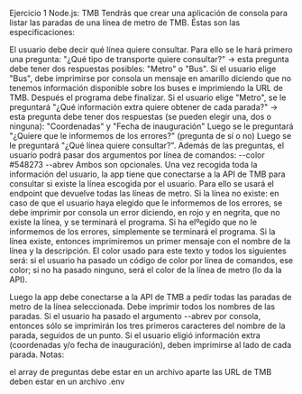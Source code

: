 Ejercicio 1 Node.js: TMB
Tendrás que crear una aplicación de consola para listar las paradas de una línea de metro de TMB. Éstas son las especificaciones:

El usuario debe decir qué línea quiere consultar. Para ello se le hará primero una pregunta: "¿Qué tipo de transporte quiere consultar?" -> esta pregunta debe tener dos respuestas posibles: "Metro" o "Bus".
Si el usuario elige "Bus", debe imprimirse por consola un mensaje en amarillo diciendo que no tenemos información disponible sobre los buses e imprimiendo la URL de TMB. Después el programa debe finalizar.
Si el usuario elige "Metro", se le preguntará "¿Qué información extra quiere obtener de cada parada?" -> esta pregunta debe tener dos respuestas (se pueden elegir una, dos o ninguna): "Coordenadas" y "Fecha de inauguración"
Luego se le preguntará "¿Quiere que le informemos de los errores?" (pregunta de sí o no)
Luego se le preguntará "¿Qué línea quiere consultar?".
Además de las preguntas, el usuario podrá pasar dos argumentos por línea de comandos: --color #548273 --abrev Ambos son opcionales.
Una vez recogida toda la información del usuario, la app tiene que conectarse a la API de TMB para consultar si existe la línea escogida por el usuario. Para ello se usará el endpoint que devuelve todas las líneas de metro.
Si la línea no existe: en caso de que el usuario haya elegido que le informemos de los errores, se debe imprimir por consola un error diciendo, en rojo y en negrita, que no existe la línea, y se terminará el programa. Si ha elºegido que no le informemos de los errores, simplemente se terminará el programa.
Si la línea existe, entonces imprimiremos un primer mensaje con el nombre de la línea y la descripción. El color usado para este texto y todos los siguientes será: si el usuario ha pasado un código de color por línea de comandos, ese color; si no ha pasado ninguno, será el color de la línea de metro (lo da la API).

Luego la app debe conectarse a la API de TMB a pedir todas las paradas de metro de la línea seleccionada.
Debe imprimir todos los nombres de las paradas. Si el usuario ha pasado el argumento --abrev por consola, entonces sólo se imprimirán los tres primeros caracteres del nombre de la parada, seguidos de un punto.
Si el usuario eligió información extra (coordenadas y/o fecha de inauguración), deben imprimirse al lado de cada parada.
Notas:

el array de preguntas debe estar en un archivo aparte
las URL de TMB deben estar en un archivo .env
